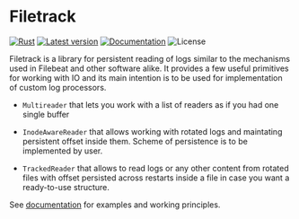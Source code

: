 # Filetrack

[![Rust](https://github.com/HectorHW/filetrack/workflows/Rust/badge.svg)](https://github.com/HectorHW/filetrack/actions)
[![Latest version](https://img.shields.io/crates/v/filetrack.svg)](https://crates.io/crates/filetrack)
[![Documentation](https://docs.rs/filetrack/badge.svg)](https://docs.rs/filetrack)
![License](https://img.shields.io/crates/l/filetrack.svg)

Filetrack is a library for persistent reading of logs similar to the mechanisms used in Filebeat and other software alike.
It provides a few useful primitives for working with IO and its main intention is to be used for implementation of custom log processors.

* `Multireader` that lets you work with a list of readers as if you had one single buffer

* `InodeAwareReader` that allows working with rotated logs and maintating persistent offset inside them. Scheme of persistence is
to be implemented by user.

* `TrackedReader` that allows to read logs or any other content from rotated files with offset persisted across restarts inside a file
in case you want a ready-to-use structure.

See [documentation](https://docs.rs/filetrack/latest/filetrack/) for examples and working principles.
